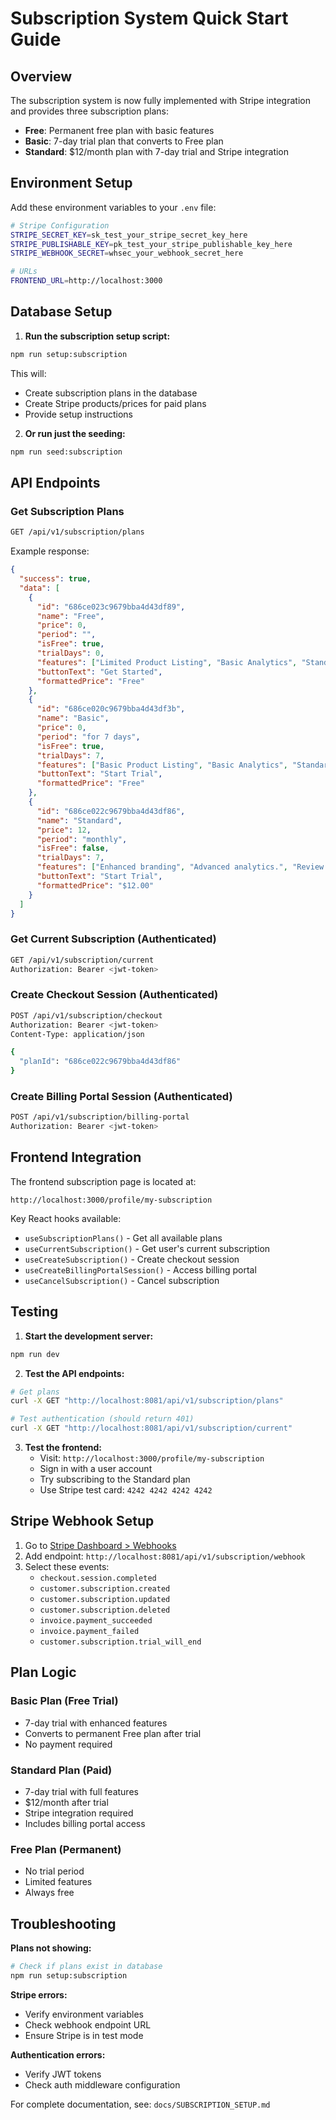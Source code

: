 # Subscription System Quick Start Guide

## Overview

The subscription system is now fully implemented with Stripe integration and provides three subscription plans:

- **Free**: Permanent free plan with basic features
- **Basic**: 7-day trial plan that converts to Free plan
- **Standard**: $12/month plan with 7-day trial and Stripe integration

## Environment Setup

Add these environment variables to your `.env` file:

```bash
# Stripe Configuration
STRIPE_SECRET_KEY=sk_test_your_stripe_secret_key_here
STRIPE_PUBLISHABLE_KEY=pk_test_your_stripe_publishable_key_here
STRIPE_WEBHOOK_SECRET=whsec_your_webhook_secret_here

# URLs
FRONTEND_URL=http://localhost:3000
```

## Database Setup

1. **Run the subscription setup script:**
```bash
npm run setup:subscription
```

This will:
- Create subscription plans in the database
- Create Stripe products/prices for paid plans
- Provide setup instructions

2. **Or run just the seeding:**
```bash
npm run seed:subscription
```

## API Endpoints

### Get Subscription Plans
```bash
GET /api/v1/subscription/plans
```

Example response:
```json
{
  "success": true,
  "data": [
    {
      "id": "686ce023c9679bba4d43df89",
      "name": "Free",
      "price": 0,
      "period": "",
      "isFree": true,
      "trialDays": 0,
      "features": ["Limited Product Listing", "Basic Analytics", "Standard Branding"],
      "buttonText": "Get Started",
      "formattedPrice": "Free"
    },
    {
      "id": "686ce020c9679bba4d43df3b",
      "name": "Basic",
      "price": 0,
      "period": "for 7 days",
      "isFree": true,
      "trialDays": 7,
      "features": ["Basic Product Listing", "Basic Analytics", "Standard Branding", "Review Response"],
      "buttonText": "Start Trial",
      "formattedPrice": "Free"
    },
    {
      "id": "686ce022c9679bba4d43df86",
      "name": "Standard",
      "price": 12,
      "period": "monthly",
      "isFree": false,
      "trialDays": 7,
      "features": ["Enhanced branding", "Advanced analytics.", "Review management.", "Dispute management."],
      "buttonText": "Start Trial",
      "formattedPrice": "$12.00"
    }
  ]
}
```

### Get Current Subscription (Authenticated)
```bash
GET /api/v1/subscription/current
Authorization: Bearer <jwt-token>
```

### Create Checkout Session (Authenticated)
```bash
POST /api/v1/subscription/checkout
Authorization: Bearer <jwt-token>
Content-Type: application/json

{
  "planId": "686ce022c9679bba4d43df86"
}
```

### Create Billing Portal Session (Authenticated)
```bash
POST /api/v1/subscription/billing-portal
Authorization: Bearer <jwt-token>
```

## Frontend Integration

The frontend subscription page is located at:
```
http://localhost:3000/profile/my-subscription
```

Key React hooks available:
- `useSubscriptionPlans()` - Get all available plans
- `useCurrentSubscription()` - Get user's current subscription
- `useCreateSubscription()` - Create checkout session
- `useCreateBillingPortalSession()` - Access billing portal
- `useCancelSubscription()` - Cancel subscription

## Testing

1. **Start the development server:**
```bash
npm run dev
```

2. **Test the API endpoints:**
```bash
# Get plans
curl -X GET "http://localhost:8081/api/v1/subscription/plans"

# Test authentication (should return 401)
curl -X GET "http://localhost:8081/api/v1/subscription/current"
```

3. **Test the frontend:**
   - Visit: `http://localhost:3000/profile/my-subscription`
   - Sign in with a user account
   - Try subscribing to the Standard plan
   - Use Stripe test card: `4242 4242 4242 4242`

## Stripe Webhook Setup

1. Go to [Stripe Dashboard > Webhooks](https://dashboard.stripe.com/webhooks)
2. Add endpoint: `http://localhost:8081/api/v1/subscription/webhook`
3. Select these events:
   - `checkout.session.completed`
   - `customer.subscription.created`
   - `customer.subscription.updated`
   - `customer.subscription.deleted`
   - `invoice.payment_succeeded`
   - `invoice.payment_failed`
   - `customer.subscription.trial_will_end`

## Plan Logic

### Basic Plan (Free Trial)
- 7-day trial with enhanced features
- Converts to permanent Free plan after trial
- No payment required

### Standard Plan (Paid)
- 7-day trial with full features
- $12/month after trial
- Stripe integration required
- Includes billing portal access

### Free Plan (Permanent)
- No trial period
- Limited features
- Always free

## Troubleshooting

**Plans not showing:**
```bash
# Check if plans exist in database
npm run setup:subscription
```

**Stripe errors:**
- Verify environment variables
- Check webhook endpoint URL
- Ensure Stripe is in test mode

**Authentication errors:**
- Verify JWT tokens
- Check auth middleware configuration

For complete documentation, see: `docs/SUBSCRIPTION_SETUP.md` 